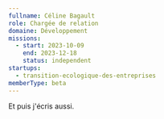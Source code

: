 ```yaml
---
fullname: Céline Bagault
role: Chargée de relation
domaine: Développement
missions:
  - start: 2023-10-09
    end: 2023-12-18
    status: independent
startups:
  - transition-ecologique-des-entreprises
memberType: beta
---
```


Et puis j'écris aussi.
